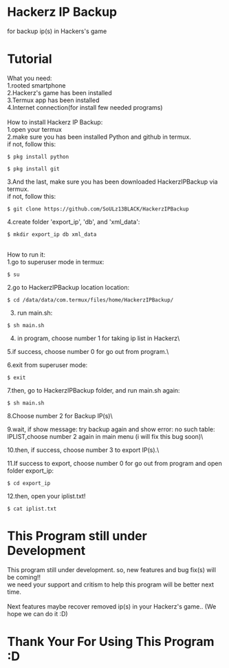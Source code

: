 # Hackerz IP Backup
for backup ip(s) in Hackers's game

# Tutorial
What you need:\
1.rooted smartphone\
2.Hackerz's game has been installed\
3.Termux app has been installed\
4.Internet connection(for install few needed programs)\
\
How to install Hackerz IP Backup:\
1.open your termux\
2.make sure you has been installed Python and github in termux.\
if not, follow this:
```
$ pkg install python
```
```
$ pkg install git
```
3.And the last, make sure you has been downloaded HackerzIPBackup via termux.\
if not, follow this:
```
$ git clone https://github.com/SoULz13BLACK/HackerzIPBackup
```
4.create folder 'export_ip', 'db', and 'xml_data':
```
$ mkdir export_ip db xml_data
```
\
How to run it:\
1.go to superuser mode in termux:
```
$ su
```
2.go to HackerzIPBackup location location:
```
$ cd /data/data/com.termux/files/home/HackerzIPBackup/
```
3. run main.sh:
```
$ sh main.sh
```
4. in program, choose number 1 for taking ip list in Hackerz\

5.if success, choose number 0 for go out from program.\

6.exit from superuser mode:
```
$ exit
```
7.then, go to HackerzIPBackup folder, and run main.sh again:
```
$ sh main.sh
```
8.Choose number 2 for Backup IP(s)\

9.wait, if show message: try backup again and show error: no such table: IPLIST,choose number 2 again in main menu (i will fix this bug soon)\

10.then, if success, choose number 3 to export IP(s).\

11.If success to export, choose number 0 for go out from program and open folder export_ip:
```
$ cd export_ip
```
12.then, open your iplist.txt!
```
$ cat iplist.txt
```

# This Program still under Development
This program still under development. so, new features and bug fix(s) will be coming!!\
we need your support and critism to help this program will be better next time.\
\
Next features maybe recover removed ip(s) in your Hackerz's game.. (We hope we can do it :D)

# Thank Your For Using This Program :D
